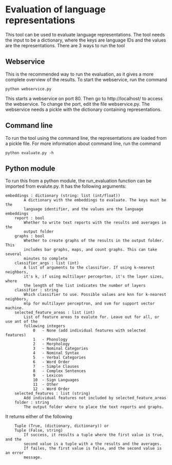 # Evaluation of language representations
This tool can be used to evaluate language representations. The tool needs the input to be a dictionary, where the keys are language IDs and the values are the representations. There are 3 ways to run the tool
## Webservice
This is the recommended way to run the evaluation, as it gives a more complete overview of the results. To start the webservice, run the command
```
python webservice.py
```
This starts a webservice on port 80. Then go to http://localhost/ to access the webservice. To change the port, edit the file webservice.py. The webservice needs a pickle with the dictionary containing representations.
## Command line
To run the tool using the command line, the representations are loaded from a pickle file. For more information about command line, run the command
```
python evaluate.py -h
```
## Python module
To run this from a python module, the run_evaluation function can be imported from evalute.py. It has the following arguments:
```
embeddings : dictionary (string: list (int/float))
        A dictionary with the embeddings to evaluate. The keys must be the
        language identifier, and the values are the language embeddings
    report : bool
        Whether to write text reports with the results and averages in the
        output folder
    graphs : bool
        Whether to create graphs of the results in the output folder. This
        includes bar graphs, maps, and count graphs. This can take several
        minutes to complete
    classifier_args : list (int)
        A list of arguments to the classifier. If using k-nearest neighbors,
        it's k, if using multilayer perceprton, it's the layer sizes, where
        the length of the list indicates the number of layers
    classifier : string
        Which classifier to use. Possible values are knn for k-nearest neighbors,
        mlp for multilayer perceptron, and svm for support vector machine.
    selected_feature_areas : list (int)
        List of feature areas to evalute for. Leave out for all, or use ant of the
        following integers
            0   - None (add individual features with selected features)
            1   - Phonology
            2   - Morphology
            3   - Nominal Categories
            4   - Nominal Syntax
            5   - Verbal Categories
            6   - Word Order
            7   - Simple Clauses
            8   - Complex Sentences
            9   - Lexicon
            10  - Sign Languages
            11  - Other
            12  - Word Order
    selected_features : list (string)
        Add individual features not included by selected_feature_areas
    folder : string
        The output folder where to place the text reports and graphs.
```
It returns either of the following
```
    Tuple (True, (dictionary, dictionary)) or
    Tuple (False, string)
        If success, it results a tuple where the first value is true, and the
        second value is a tuple with a the results and the averages.
        If failes, the first value is false, and the second value is an error
        message.
```